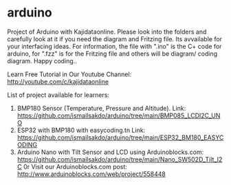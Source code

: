 # arduino
Project of Arduino with Kajidataonline. Please look into the folders and carefully look at it if you need the diagram and Fritzing file. Its avvailable for your interfacing ideas. For information, the file with ".ino" is the C+ code for arduino, for ".fzz" is for the Fritzing file and others will be diagram/ coding diagram. Happy coding.. 

Learn Free Tutorial in Our Youtube Channel: http://youtube.com/c/kajidataonline

List of project available for learners:
1) BMP180 Sensor (Temperature, Pressure and Altitude). Link: https://github.com/ismailsakdo/arduino/tree/main/BMP085_LCDI2C_UNO
2) ESP32 with BMP180 with easycoding.tn Link: https://github.com/ismailsakdo/arduino/tree/main/ESP32_BM180_EASYCODING
3) Arduino Nano with Tilt Sensor and LCD using Arduinoblocks.com: https://github.com/ismailsakdo/arduino/tree/main/Nano_SW502D_Tilt_I2C 0r Visit our Arduinoblocks.com post: http://www.arduinoblocks.com/web/project/558448
